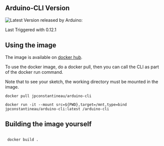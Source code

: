 ## Arduino-CLI Version

![Latest Version released by Arduino:](https://img.shields.io/github/release/arduino/arduino-cli.svg) 

Last Triggered with 0.12.1

## Using the image

The image is available on [docker hub](https://hub.docker.com/repository/docker/jpconstantineau/arduino-cli/general). 

To use the docker image, do a docker pull, then you can call the CLI as part of the docker run command.

Note that to see your sketch, the working directory must be mounted in the image.

```
docker pull jpconstantineau/arduino-cli

docker run -it --mount src=${PWD},target=/mnt,type=bind  jpconstantineau/arduino-cli:latest /arduino-cli

```


## Building the image yourself

```

 docker build .

```
